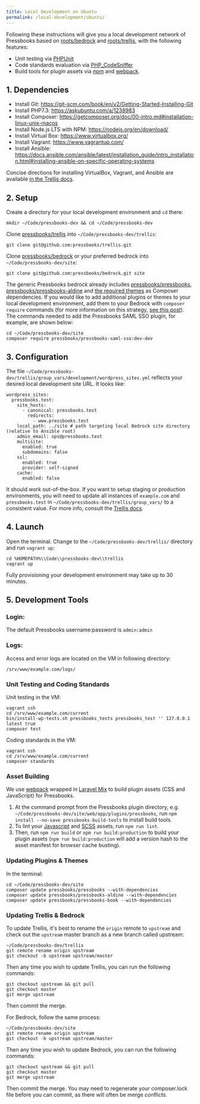 ```yaml
---
title: Local Development on Ubuntu
permalink: /local-development/ubuntu/
---
```

Following these instructions will give you a local development network of Pressbooks based on [roots/bedrock][1] and [roots/trellis][2], with the following features:

* Unit testing via [PHPUnit][3]
* Code standards evaluation via [PHP_CodeSniffer][4]
* Build tools for plugin assets via [npm][5] and [webpack][6].

## 1. Dependencies

* Install Git: <https://git-scm.com/book/en/v2/Getting-Started-Installing-Git>
* Install PHP7.3: <https://askubuntu.com/a/1238983>
* Install Composer: <https://getcomposer.org/doc/00-intro.md#installation-linux-unix-macos>
* Install Node.js LTS with NPM: <https://nodejs.org/en/download/>
* Install Virtual Box: <https://www.virtualbox.org/>
* Install Vagrant: <https://www.vagrantup.com/>
* Install Ansible: <https://docs.ansible.com/ansible/latest/installation_guide/intro_installation.html#installing-ansible-on-specific-operating-systems>
  
Concise directions for installing VirtualBox, Vagrant, and Ansible are available [in the Trellis docs](https://roots.io/docs/getting-started/ubuntu-linux/#working-with-trellis).

## 2. Setup

Create a directory for your local development environment and `cd` there: 

`mkdir ~/Code/pressbooks-dev && cd ~/Code/pressbooks-dev`

Clone [pressbooks/trellis][7] into `~/Code/pressbooks-dev/trellis`:

`git clone git@github.com:pressbooks/trellis.git`

Clone [pressbooks/bedrock][8] or your preferred bedrock into `~/Code/pressbooks-dev/site`:

`git clone git@github.com:pressbooks/bedrock.git site`

The generic Pressbooks bedrock already includes [pressbooks/pressbooks][9], [pressbooks/pressbooks-aldine][10] and [the required themes][11] as Composer dependencies. If you would like to add additional plugins or themes to your local development environment, add them to your Bedrock with `composer require` commands  (for more information on this strategy, [see this post][12]). The commands needed to add the Pressbooks SAML SSO plugin, for example, are shown below:

```
cd ~/Code/pressbooks-dev/site
composer require pressbooks/pressbooks-saml-sso:dev-dev
```

## 3. Configuration

The file `~/Code/pressbooks-dev/trellis/group_vars/development/wordpress_sites.yml` reflects your desired local development site URL. It looks like:

```
wordpress_sites:
  pressbooks.test:
    site_hosts:
      - canonical: pressbooks.test
        redirects:
          - www.pressbooks.test
    local_path: ../site # path targeting local Bedrock site directory (relative to Ansible root)
    admin_email: ops@pressbooks.test
    multisite:
      enabled: true
      subdomains: false
    ssl:
      enabled: true
      provider: self-signed
    cache:
      enabled: false
```

It should work out-of-the-box. If you want to setup staging or production environments, you will need to update all instances of `example.com` and `pressbooks.test` in `~/Code/pressbooks-dev/trellis/group_vars/` to a consistent value. For more info, consult the [Trellis docs][13].

## 4. Launch

Open the terminal. Change to the `~/Code/pressbooks-dev/trellis/` directory and run `vagrant up`:

```
cd %HOMEPATH%\\Code\\pressbooks-dev\\trellis
vagrant up
```

Fully provisioning your development environment may take up to 30 minutes.

## 5. Development Tools

### Login:

The default Pressbooks username:password is `admin:admin`

### Logs:

Access and error logs are located on the VM in following directory:

`/srv/www/example.com/logs/`

### Unit Testing and Coding Standards

Unit testing in the VM:

```
vagrant ssh
cd /srv/www/example.com/current
bin/install-wp-tests.sh pressbooks_tests pressbooks_test '' 127.0.0.1 latest true
composer test
```

Coding standards in the VM:

```
vagrant ssh
cd /srv/www/example.com/current
composer standards
```

### Asset Building

We use [webpack][6] wrapped in [Laravel Mix][14] to build plugin assets (CSS and JavaScript) for Pressbooks.

1. At the command prompt from the Pressbooks plugin directory, e.g. `~/Code/pressbooks-dev/site/web/app/plugins/pressbooks`, run `npm install --no-save pressbooks-build-tools` to install build tools.
2. To lint your [Javascript](https://eslint.org) and [SCSS](https://stylelint.io) assets, run `npm run lint`.
3. Then, run `npm run build` or `npm run build:production` to build your plugin assets (`npm run build:production` will add a version hash to the asset manifest for browser cache busting).

### Updating Plugins & Themes

In the terminal:

```
cd ~/Code/pressbooks-dev/site
composer update pressbooks/pressbooks --with-dependencies
composer update pressbooks/pressbooks-aldine --with-dependencies
composer update pressbooks/pressbooks-book --with-dependencies
```

### Updating Trellis & Bedrock

To update Trellis, it's best to rename the `origin` remote to `upstream` and check out the `upstream` master branch as a new branch called upstream:

```
~/Code/pressbooks-dev/trellis
git remote rename origin upstream
git checkout -b upstream upstream/master
```

Then any time you wish to update Trellis, you can run the following commands:

```
git checkout upstream && git pull
git checkout master
git merge upstream
```

Then commit the merge.

For Bedrock, follow the same process:

```
~/Code/pressbooks-dev/site
git remote rename origin upstream
git checkout -b upstream upstream/master
```

Then any time you wish to update Bedrock, you can run the following commands:

```
git checkout upstream && git pull
git checkout master
git merge upstream
```

Then commit the merge. You may need to regenerate your composer.lock file before you can commit, as there will often be merge conflicts.

[1]: https://roots.io/bedrock
[2]: https://roots.io/trellis
[3]: https://phpunit.de
[4]: https://github.com/squizlabs/PHP_CodeSniffer
[5]: https://www.npmjs.com/
[6]: https://webpack.github.io
[7]: https://github.com/pressbooks/trellis/
[8]: https://github.com/pressbooks/bedrock/
[9]: https://github.com/pressbooks/pressbooks/
[10]: https://github.com/pressbooks/pressbooks-aldine/
[11]: https://github.com/pressbooks/pressbooks-book/
[12]: https://kizu514.com/blog/php-composer-for-developers/
[13]: https://roots.io/docs/getting-started/ubuntu-linux/
[14]: https://github.com/JeffreyWay/laravel-mix